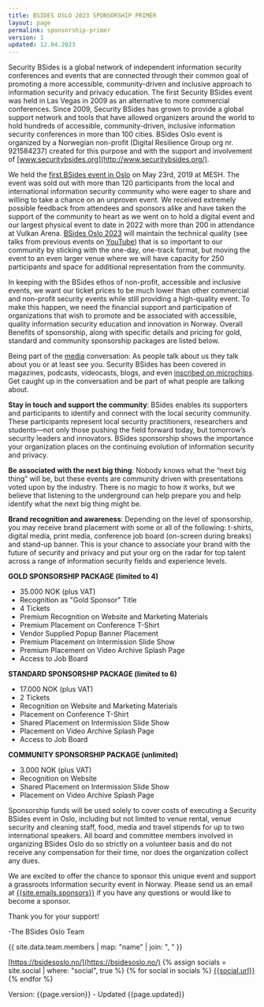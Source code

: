 ```yaml
---
title: BSIDES OSLO 2023 SPONSORSHIP PRIMER
layout: page
permalink: sponsorship-primer
version: 1
updated: 12.04.2023
---
```


Security BSides is a global network of independent information security conferences and events that are connected through their common goal of promoting a more accessible, community-driven and inclusive approach to information security and privacy education. The first Security BSides event was held in Las Vegas in 2009 as an alternative to more commercial conferences. Since 2009, Security BSides has grown to provide a global support network and tools that have allowed organizers around the world to hold hundreds of accessible, community-driven, inclusive information security conferences in more than 100 cities. BSides Oslo event is organized by a Norwegian non-profit (Digital Resilience Group org nr. 921584237) created for this purpose and with the support and involvement of [www.securitybsides.org](http://www.securitybsides.org/).


We held the [first BSides event in Oslo](https://2019.bsidesoslo.no/) on May 23rd, 2019 at MESH. The event was sold out with more than 120 participants from the local and international information security community who were eager to share and willing to take a chance on an unproven event. We received extremely possible feedback from attendees and sponsors alike and have taken the support of the community to heart as we went on to hold a digital event and our largest physical event to date in 2022 with more than 200 in attendance at Vulkan Arena. [BSides Oslo 2023](https://bsidesoslo.no/) will maintain the technical quality (see talks from previous events on [YouTube](https://youtube.com/bsidesoslo)) that is so important to our community by sticking with the one-day, one-track format, but moving the event to an even larger venue where we will have capacity for 250 participants and space for additional representation from the community.


In keeping with the BSides ethos of non-profit, accessible and inclusive events, we want our ticket prices to be much lower than other commercial and non-profit security events while still providing a high-quality event. To make this happen, we need the financial support and participation of organizations that wish to promote and be associated with accessible, quality information security education and innovation in Norway. Overall Benefits of sponsorship, along with specific details and pricing for gold, standard and community sponsorship packages are listed below.

 
Being part of the [media](http://www.securitybsides.com/Media) conversation: As people talk about us they talk about you or at least see you. Security BSides has been covered in magazines, podcasts, videocasts, blogs, and even [inscribed on microchips](https://www.flickr.com/photos/travisgoodspeed/3743160033/). Get caught up in the conversation and be part of what people are talking about.
 

**Stay in touch and support the community**: BSides enables its supporters and participants to identify and connect with the local security community. These participants represent local security practitioners, researchers and students—not only those pushing the field forward today, but tomorrow’s security leaders and innovators. BSides sponsorship shows the importance your organization places on the continuing evolution of information security and privacy. 
  

**Be associated with the next big thing**: Nobody knows what the “next big thing” will be, but these events are community driven with presentations voted upon by the industry. There is no magic to how it works, but we believe that listening to the underground can help prepare you and help identify what the next big thing might be.

**Brand recognition and awareness**: Depending on the level of sponsorship, you may receive brand placement with some or all of the following: t-shirts, digital media, print media, conference job board (on-screen during breaks) and stand-up banner. This is your chance to associate your brand with the future of security and privacy and put your org on the radar for top talent across a range of information security fields and experience levels.

**GOLD SPONSORSHIP PACKAGE (limited to 4)**
 * 35.000 NOK (plus VAT)
 * Recognition as "Gold Sponsor" Title
 * 4 Tickets
 * Premium Recognition on Website and Marketing Materials
 * Premium Placement on Conference T-Shirt
 * Vendor Supplied Popup Banner Placement
 * Premium Placement on Intermission Slide Show
 * Premium Placement on Video Archive Splash Page
 * Access to Job Board

**STANDARD SPONSORSHIP PACKAGE (limited to 6)**

 * 17.000 NOK (plus VAT)
 * 2 Tickets
 * Recognition on Website and Marketing Materials
 * Placement on Conference T-Shirt
 * Shared Placement on Intermission Slide Show
 * Placement on Video Archive Splash Page
 * Access to Job Board

**COMMUNITY SPONSORSHIP PACKAGE (unlimited)**

 * 3.000 NOK (plus VAT)
 * Recognition on Website
 * Shared Placement on Intermission Slide Show
 * Placement on Video Archive Splash Page


Sponsorship funds will be used solely to cover costs of executing a Security BSides event in Oslo, including but not limited to venue rental, venue security and cleaning staff, food, media and travel stipends for up to two international speakers. All board and committee members involved in organizing BSides Oslo do so strictly on a volunteer basis and do not receive any compensation for their time, nor does the organization collect any dues.

We are excited to offer the chance to sponsor this unique event and support a grassroots information security event in Norway. Please send us an email at [{{site.emails.sponsors}}](mailto:{{site.emails.sponsors}}) if you have any questions or would like to become a sponsor. 

Thank you for your support!

-The BSides Oslo Team

{{ site.data.team.members | map: "name" | join: ", " }}

[https://bsidesoslo.no/](https://bsidesoslo.no/)
{% assign socials = site.social | where: "social", true %}
{% for social in socials %}
[{{social.url}}]({{social.url}})
{% endfor %}

Version: {{page.version}} - Updated {{page.updated}}
